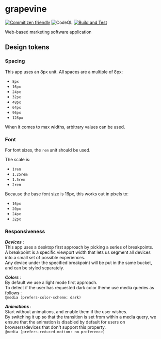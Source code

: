 # grapevine

[![Commitizen friendly](https://img.shields.io/badge/commitizen-friendly-brightgreen.svg)](http://commitizen.github.io/cz-cli/)
![CodeQL](https://github.com/andrmaz/grapevine/actions/workflows/codeql-analysis.yml/badge.svg)
[![Build and Test](https://github.com/andrmaz/grapevine/actions/workflows/build-and-test.yml/badge.svg?event=status)](https://github.com/andrmaz/grapevine/actions/workflows/build-and-test.yml)

Web-based marketing software application

## Design tokens

### Spacing

This app uses an 8px unit. All spaces are a multiple of 8px:

- `8px`
- `16px`
- `24px`
- `32px`
- `48px`
- `64px`
- `96px`
- `128px`

When it comes to max widths, arbitrary values can be used.

### Font

For font sizes, the `rem` unit should be used.

The scale is:

- `1rem`
- `1.25rem`
- `1.5rem`
- `2rem`

Because the base font size is 16px, this works out in pixels to:

- `16px`
- `20px`
- `24px`
- `32px`

### Responsiveness

***Devices*** :<br>
This app uses a desktop first approach by picking a series of breakpoints.  
A breakpoint is a specific viewport width that lets us segment all devices into a small set of possible experiences.  
Any device under the specified breakpoint will be put in the same bucket, and can be styled separately.
    
***Colors*** :<br>
By default we use a light mode first approach.<br>
To detect if the user has requested dark color theme use media queries as follows :<br>
`@media (prefers-color-scheme: dark)`
    
***Animations*** :<br>
Start without animations, and enable them if the user wishes.<br>
By switching it up so that the transition is set from within a media query, we ensure that the animation is disabled by default for users on browsers/devices that don't support this property.<br>
`@media (prefers-reduced-motion: no-preference)`
